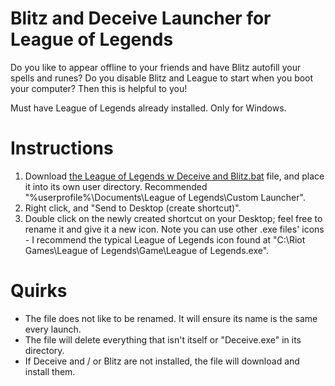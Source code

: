 # Blitz and Deceive Launcher for League of Legends
Do you like to appear offline to your friends and have Blitz autofill your spells and runes? Do you disable Blitz and League to start when you boot your computer? Then this is helpful to you!

Must have League of Legends already installed. Only for Windows.

# Instructions
1. Download [the League of Legends w Deceive and Blitz.bat](https://github.com/IDK-Productions-CODEzzz/Blitz-and-Deceive-Launcher-for-League-of-Legends/blob/main/League%20of%20Legends%20w%20Deceive%20and%20Blitz.bat) file, and place it into its own user directory. Recommended "%userprofile%\Documents\League of Legends\Custom Launcher".
2. Right click, and "Send to Desktop (create shortcut)".
3. Double click on the newly created shortcut on your Desktop; feel free to rename it and give it a new icon. Note you can use other .exe files' icons - I recommend the typical League of Legends icon found at "C:\Riot Games\League of Legends\Game\League of Legends.exe".

# Quirks
- The file does not like to be renamed. It will ensure its name is the same every launch.
- The file will delete everything that isn't itself or "Deceive.exe" in its directory.
- If Deceive and / or Blitz are not installed, the file will download and install them.
